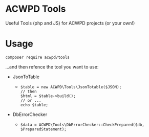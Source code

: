 # ACWPD Tools
Useful Tools (php and JS) for ACWPD projects (or your own!)

# Usage
    composer require acwpd/tools

...and then refence the tool you want to use:  
* JsonToTable  
  -     $table = new ACWPD\Tools\JsonTotable($JSON);
        // then
        $html = $table->build();
		// or ...
		echo $table;

* DbErrorChecker
  -     $data = ACWPD\Tools\DbErrorChecker::CheckPrepared($db, $PreparedStatement);
